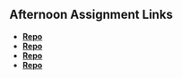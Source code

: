 ## Afternoon Assignment Links

- **[Repo](https://github.com/dafoebriden/game_night)**
- **[Repo](https://github.com/dafoebriden/vending_machine)**
- **[Repo](https://github.com/dafoebriden/gregslist)**
- **[Repo](https://github.com/dafoebriden/jungle_jumbles)**
